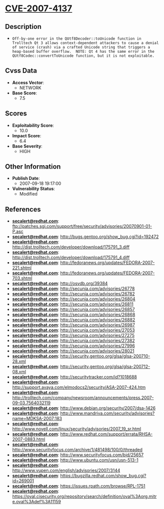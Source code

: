
# [CVE-2007-4137](https://cve.mitre.org/cgi-bin/cvename.cgi?name=CVE-2007-4137)

## Description

- `Off-by-one error in the QUtf8Decoder::toUnicode function in Trolltech Qt 3 allows context-dependent attackers to cause a denial of service (crash) via a crafted Unicode string that triggers a heap-based buffer overflow.  NOTE: Qt 4 has the same error in the QUtf8Codec::convertToUnicode function, but it is not exploitable.`

## Cvss Data

- **Access Vector**:
  - NETWORK
- **Base Score**:
  - 7.5

## Scores

- **Exploitability Score**:
  - 10.0
- **Impact Score**:
  - 6.4
- **Base Severity**:
  - HIGH

## Other Information

- **Publish Date**:
  - 2007-09-18 19:17:00
- **Vulnerability Status**:
  - Modified

## References

- **secalert@redhat.com**: ftp://patches.sgi.com/support/free/security/advisories/20070901-01-P.asc
- **secalert@redhat.com**: http://bugs.gentoo.org/show_bug.cgi?id=192472
- **secalert@redhat.com**: http://dist.trolltech.com/developer/download/175791_3.diff
- **secalert@redhat.com**: http://dist.trolltech.com/developer/download/175791_4.diff
- **secalert@redhat.com**: http://fedoranews.org/updates/FEDORA-2007-221.shtml
- **secalert@redhat.com**: http://fedoranews.org/updates/FEDORA-2007-703.shtml
- **secalert@redhat.com**: http://osvdb.org/39384
- **secalert@redhat.com**: http://secunia.com/advisories/26778
- **secalert@redhat.com**: http://secunia.com/advisories/26782
- **secalert@redhat.com**: http://secunia.com/advisories/26804
- **secalert@redhat.com**: http://secunia.com/advisories/26811
- **secalert@redhat.com**: http://secunia.com/advisories/26857
- **secalert@redhat.com**: http://secunia.com/advisories/26868
- **secalert@redhat.com**: http://secunia.com/advisories/26882
- **secalert@redhat.com**: http://secunia.com/advisories/26987
- **secalert@redhat.com**: http://secunia.com/advisories/27053
- **secalert@redhat.com**: http://secunia.com/advisories/27275
- **secalert@redhat.com**: http://secunia.com/advisories/27382
- **secalert@redhat.com**: http://secunia.com/advisories/27996
- **secalert@redhat.com**: http://secunia.com/advisories/28021
- **secalert@redhat.com**: http://security.gentoo.org/glsa/glsa-200710-28.xml
- **secalert@redhat.com**: http://security.gentoo.org/glsa/glsa-200712-08.xml
- **secalert@redhat.com**: http://securitytracker.com/id?1018688
- **secalert@redhat.com**: http://support.avaya.com/elmodocs2/security/ASA-2007-424.htm
- **secalert@redhat.com**: http://trolltech.com/company/newsroom/announcements/press.2007-09-03.7564032119
- **secalert@redhat.com**: http://www.debian.org/security/2007/dsa-1426
- **secalert@redhat.com**: http://www.mandriva.com/security/advisories?name=MDKSA-2007:183
- **secalert@redhat.com**: http://www.novell.com/linux/security/advisories/2007_19_sr.html
- **secalert@redhat.com**: http://www.redhat.com/support/errata/RHSA-2007-0883.html
- **secalert@redhat.com**: http://www.securityfocus.com/archive/1/481498/100/0/threaded
- **secalert@redhat.com**: http://www.securityfocus.com/bid/25657
- **secalert@redhat.com**: http://www.ubuntu.com/usn/usn-513-1
- **secalert@redhat.com**: http://www.vupen.com/english/advisories/2007/3144
- **secalert@redhat.com**: https://bugzilla.redhat.com/show_bug.cgi?id=269001
- **secalert@redhat.com**: https://issues.rpath.com/browse/RPL-1751
- **secalert@redhat.com**: https://oval.cisecurity.org/repository/search/definition/oval%3Aorg.mitre.oval%3Adef%3A11159
